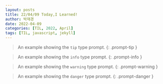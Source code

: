 ```yaml
---
layout: posts
title: 22/04/09 Today,I Learned!
author: 박재경
date: 2022-04-09 
categories: [TIL, 2022, April]
tags: [TIL, javascript, jekyll]
---
```




> An example showing the `tip` type prompt.
> {: .prompt-tip }

> An example showing the `info` type prompt.
> {: .prompt-info }

> An example showing the `warning` type prompt.
> {: .prompt-warning }

> An example showing the `danger` type prompt.
> {: .prompt-danger }